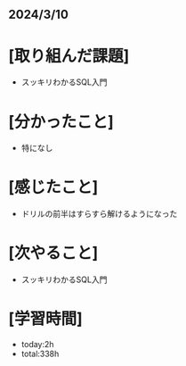 ## 2024/3/10

# [取り組んだ課題]
- スッキリわかるSQL入門
# [分かったこと]
- 特になし
# [感じたこと]  
- ドリルの前半はすらすら解けるようになった
# [次やること]
- スッキリわかるSQL入門
# [学習時間]
- today:2h 
- total:338h
